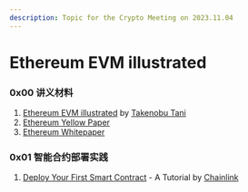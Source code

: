 ```yaml
---
description: Topic for the Crypto Meeting on 2023.11.04
---
```


# Ethereum EVM illustrated

### 0x00 讲义材料

1. [Ethereum EVM illustrated](https://github.com/takenobu-hs/ethereum-evm-illustrated) by [Takenobu Tani](https://github.com/takenobu-hs)
2. [Ethereum Yellow Paper](https://github.com/ethereum/yellowpaper)
3. [Ethereum Whitepaper](https://ethereum.org/en/whitepaper/)

### 0x01 智能合约部署实践

1. [Deploy Your First Smart Contract](https://docs.chain.link/quickstarts/deploy-your-first-contract) - A Tutorial by [Chainlink](https://dev.chain.link/)
